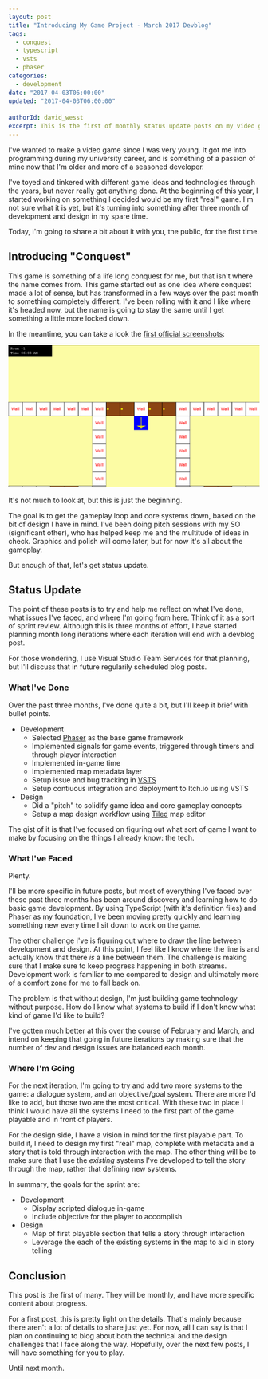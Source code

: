 ```yaml
---
layout: post
title: "Introducing My Game Project - March 2017 Devblog"
tags:
  - conquest
  - typescript
  - vsts
  - phaser
categories:
  - development
date: "2017-04-03T06:00:00"
updated: "2017-04-03T06:00:00"

authorId: david_wesst
excerpt: This is the first of monthly status update posts on my video game project I call Conquest.
---
```


I've wanted to make a video game since I was very young. It got me into programming during my university career, and is something of a passion of mine now that I'm older and more of a seasoned developer.

I've toyed and tinkered with different game ideas and technologies through the years, but never really got anything done. At the beginning of this year, I started working on something I decided would be my first "real" game. I'm not sure what it is yet, but it's turning into something after three month of development and design in my spare time.

Today, I'm going to share a bit about it with you, the public, for the first time.

## Introducing "Conquest"
This game is something of a life long conquest for me, but that isn't where the name comes from. This game started out as one idea where conquest made a lot of sense, but has transformed in a few ways over the past month to something completely different. I've been rolling with it and I like where it's headed now, but the name is going to stay the same until I get something a little more locked down.

In the meantime, you can take a look the [first official screenshots](http://imgur.com/a/x7eGr):

![](dqEGoFf.png)

It's not much to look at, but this is just the beginning.

The goal is to get the gameplay loop and core systems down, based on the bit of design I have in mind. I've been doing pitch sessions with my SO (significant other), who has helped keep me and the multitude of ideas in check. Graphics and polish will come later, but for now it's all about the gameplay.

But enough of that, let's get status update.

## Status Update
The point of these posts is to try and help me reflect on what I've done, what issues I've faced, and where I'm going from here. Think of it as a sort of sprint review. Although this is three months of effort, I have started planning month long iterations where each iteration will end with a devblog post.

For those wondering, I use Visual Studio Team Services for that planning, but I'll discuss that in future regularily scheduled blog posts.

### What I've Done
Over the past three months, I've done quite a bit, but I'll keep it brief with bullet points.

+ Development
    + Selected [Phaser](http://phaser.io/) as the base game framework
    + Implemented signals for game events, triggered through timers and through player interaction
    + Implemented in-game time
    + Implemented map metadata layer
    + Setup issue and bug tracking in [VSTS](http://phaser.io/)
    + Setup contiuous integration and deployment to Itch.io using VSTS
+ Design
    + Did a "pitch" to solidify game idea and core gameplay concepts
    + Setup a map design workflow using [Tiled](http://www.mapeditor.org/) map editor

The gist of it is that I've focused on figuring out what sort of game I want to make by focusing on the things I already know: the tech.

### What I've Faced
Plenty.

I'll be more specific in future posts, but most of everything I've faced over these past three months has been around discovery and learning how to do basic game development. By using TypeScript (with it's definition files) and Phaser as my foundation, I've been moving pretty quickly and learning something new every time I sit down to work on the game. 

The other challenge I've is figuring out where to draw the line between development and design. At this point, I feel like I know where the line is and actually know that there _is_ a line between them. The challenge is making sure that I make sure to keep progress happening in both streams. Development work is familiar to me compared to design and ultimately more of a comfort zone for me to fall back on.

The problem is that without design, I'm just building game technology without purpose. How do I know what systems to build if I don't know what kind of game I'd like to build?

I've gotten much better at this over the course of February and March, and intend on keeping that going in future iterations by making sure that the number of dev and design issues are balanced each month.

### Where I'm Going
For the next iteration, I'm going to try and add two more systems to the game: a dialogue system, and an objective/goal system. There are more I'd like to add, but those two are the most critical. With these two in place I think I would have all the systems I need to the first part of the game playable and in front of players.

For the design side, I have a vision in mind for the first playable part. To build it, I need to design my first "real" map, complete with metadata and a story that is told through interaction with the map. The other thing  will be to make sure that I use the _existing_ systems I've developed to tell the story through the map, rather that defining new systems.

In summary, the goals for the sprint are:

+ Development
    + Display scripted dialogue in-game
    + Include objective for the player to accomplish
+ Design
    + Map of first playable section that tells a story through interaction
    + Leverage the each of the existing systems in the map to aid in story telling

## Conclusion
This post is the first of many. They will be monthly, and have more specific content about progress.

For a first post, this is pretty light on the details. That's mainly because there aren't a lot of details to share just yet. For now, all I can say is that I plan on continuing to blog about both the technical and the design challenges that I face along the way. Hopefully, over the next few posts, I will have something for you to play.

Until next month.
